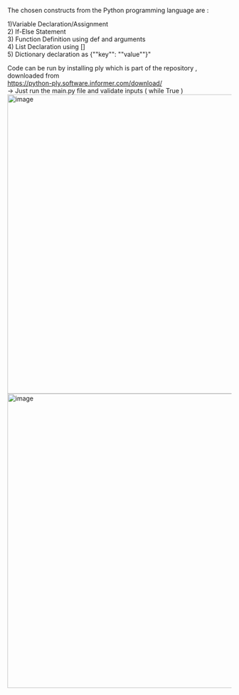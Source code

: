 The chosen constructs from the Python programming language are : <br>

1)Variable Declaration/Assignment<br>
2) If-Else Statement<br>
3) Function Definition using def and arguments<br>
4) List Declaration using []<br>
5) Dictionary declaration as {""key"": ""value""}"<br>

Code can be run by installing ply which is part of the repository , downloaded from <br> https://python-ply.software.informer.com/download/
<br>
-> Just run the main.py file and validate inputs ( while True ) 
<img width="751" height="673" alt="image" src="https://github.com/user-attachments/assets/fa79ebfe-edfe-49c0-8101-80d70304fad8" />
<img width="747" height="662" alt="image" src="https://github.com/user-attachments/assets/6782a6ab-1258-46ea-bbb5-481aaf1f68f1" />
